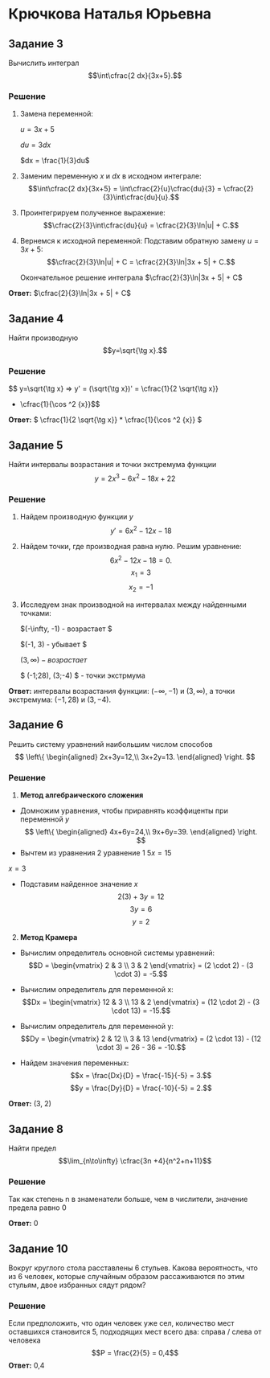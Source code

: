 # Крючкова Наталья Юрьевна

## Задание 3

Вычислить интеграл
$$\int\cfrac{2 dx}{3x+5}.$$

### Решение

1. Замена переменной:

    $u = 3x + 5$

    $du = 3dx$

    $dx = \frac{1}{3}du$

2. Заменим переменную $x$ и $dx$ в исходном интеграле:
   $$\int\cfrac{2 dx}{3x+5} = \int\cfrac{2}{u}\cfrac{du}{3} = \cfrac{2}{3}\int\cfrac{du}{u}.$$

3. Проинтегрируем полученное выражение:
   $$\cfrac{2}{3}\int\cfrac{du}{u} = \cfrac{2}{3}\ln|u| + C.$$

4. Вернемся к исходной переменной:
   Подставим обратную замену $u = 3x + 5$:
   $$\cfrac{2}{3}\ln|u| + C = \cfrac{2}{3}\ln|3x + 5| + C.$$

    Окончательное решение интеграла $\cfrac{2}{3}\ln|3x + 5| + C$

**Ответ:** $\cfrac{2}{3}\ln|3x + 5| + C$

## Задание 4

Найти производную
$$y=\sqrt{\tg x}.$$

### Решение

$$ y=\sqrt{\tg x} => y' = (\sqrt{\tg x})' = \cfrac{1}{2 \sqrt{\tg x}}
* \cfrac{1}{\cos ^2 {x}}$$

**Ответ:** $ \cfrac{1}{2 \sqrt{\tg x}} * \cfrac{1}{\cos ^2 {x}} $

## Задание 5

Найти интервалы возрастания и точки экстремума функции
$$y=2x^3-6x^2-18x+22$$

### Решение

1. Найдем производную функции $y$
    $$y' = 6x^2 - 12x - 18$$

2. Найдем точки, где производная равна нулю. Решим уравнение:
    $$6x^2 - 12x - 18 = 0.$$
    $$x_1 = 3 $$
    $$x_2 = -1 $$

3. Исследуем знак производной на интервалах между найденными точками:

    $(-\infty, -1) - возрастает $

    $(-1, 3) - убывает $

    $(3, \infty) - возрастает$

    $ (-1;28), (3;-4) $ - точки экстрмума

**Ответ:** интервалы возрастания функции: $(-\infty, -1)$ и $(3, \infty)$, а точки экстремума: $(-1, 28)$ и $(3, -4)$.

## Задание 6

Решить систему уравнений наибольшим числом способов
$$
  \left\{
    \begin{aligned}
      2x+3y=12,\\
      3x+2y=13.            
    \end{aligned}
  \right.
$$

### Решение

1. **Метод алгебраического сложения**

- Домножим уравнения, чтобы приравнять коэффиценты при переменной $y$
$$
  \left\{
    \begin{aligned}
      4x+6y=24,\\
      9x+6y=39.            
    \end{aligned}
  \right.
$$
- Вычтем из уравнения 2 уравнение 1
$5x = 15$

$x = 3$
- Подставим найденное значение $x$
$$2(3) + 3y = 12$$
$$3y = 6$$
$$y = 2$$

2. **Метод Крамера**

- Вычислим определитель основной системы уравнений:
   $$D = \begin{vmatrix} 2 & 3 \\ 3 & 2 \end{vmatrix} = (2 \cdot 2) - (3 \cdot 3) = -5.$$

- Вычислим определитель для переменной x:
   $$Dx = \begin{vmatrix} 12 & 3 \\ 13 & 2 \end{vmatrix} = (12 \cdot 2) - (3 \cdot 13) = -15.$$

- Вычислим определитель для переменной y:
   $$Dy = \begin{vmatrix} 2 & 12 \\ 3 & 13 \end{vmatrix} = (2 \cdot 13) - (12 \cdot 3) = 26 - 36 = -10.$$

- Найдем значения переменных:
$$x = \frac{Dx}{D} = \frac{-15}{-5} = 3.$$
$$y = \frac{Dy}{D} = \frac{-10}{-5} = 2.$$


**Ответ:** (3, 2)

## Задание 8
Найти предел
$$\lim_{n\to\infty} \cfrac{3n +4}{n^2+n+11}$$

### Решение
Так как степень n в знаменатели больше, чем в числители, значение предела равно 0

**Ответ:** 0

## Задание 10

Вокруг  круглого стола расставлены 6 стульев. Какова вероятность, что из  6 человек, которые случайным образом рассаживаются по этим стульям, двое избранных сядут рядом?

### Решение

Если предположить, что один человек уже сел, количество мест оставшихся становится 5, подходящих мест всего два: справа / слева от человека
$$P = \frac{2}{5} = 0,4$$
**Ответ:** 0,4